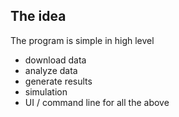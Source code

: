 The idea
-------------

The program is simple in high level
* download data
* analyze data
* generate results
* simulation
* UI / command line for all the above